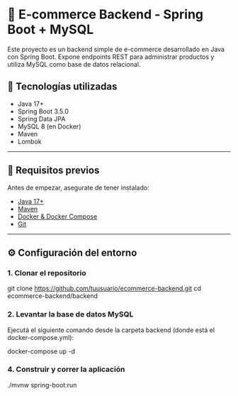 # 🛒 E-commerce Backend - Spring Boot + MySQL

Este proyecto es un backend simple de e-commerce desarrollado en Java con Spring Boot. Expone endpoints REST para administrar productos y utiliza MySQL como base de datos relacional.

## 🧰 Tecnologías utilizadas

- Java 17+
- Spring Boot 3.5.0
- Spring Data JPA
- MySQL 8 (en Docker)
- Maven
- Lombok

---

## 🚀 Requisitos previos

Antes de empezar, asegurate de tener instalado:

- [Java 17+](https://adoptium.net/)
- [Maven](https://maven.apache.org/download.cgi)
- [Docker & Docker Compose](https://docs.docker.com/get-docker/)
- [Git](https://git-scm.com/)

---

## ⚙️ Configuración del entorno

### 1. Clonar el repositorio

git clone https://github.com/tuusuario/ecommerce-backend.git
cd ecommerce-backend/backend

### 2. Levantar la base de datos MySQL
Ejecutá el siguiente comando desde la carpeta backend (donde está el docker-compose.yml):

docker-compose up -d

### 4. Construir y correr la aplicación
./mvnw spring-boot:run

